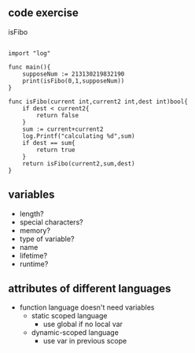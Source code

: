 ## code exercise

isFibo

```package main

import "log"

func main(){
	supposeNum := 213130219832190
	print(isFibo(0,1,supposeNum))
}

func isFibo(current int,current2 int,dest int)bool{
	if dest < current2{
		return false
	}
	sum := current+current2
	log.Printf("calculating %d",sum)
	if dest == sum{
		return true
	}
	return isFibo(current2,sum,dest)
}
```

## variables

- length?
- special characters?
- memory?
- type of variable?
- name
- lifetime?
- runtime?

## attributes of different languages

- function language doesn't need variables
  - static scoped language
    - use global if no local var
  - dynamic-scoped language
    - use var in previous scope

